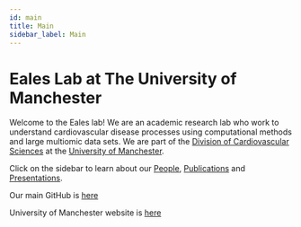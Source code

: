 ```yaml
---
id: main
title: Main
sidebar_label: Main
---
```


# Eales Lab at The University of Manchester

Welcome to the Eales lab!
We are an academic research lab who work to understand cardiovascular disease processes using computational methods and large multiomic data sets. We are part of the [Division of Cardiovascular Sciences](https://research.manchester.ac.uk/en/organisations/division-of-cardiovascular-sciences) at the [University of Manchester](https://www.manchester.ac.uk/). 

Click on the sidebar to learn about our [People](people.html), [Publications](publications.html) and [Presentations](presentations-posters.html).

Our main GitHub is [here](https://github.com/EalesLabCompBio)

University of Manchester website is [here](https://research.manchester.ac.uk/en/persons/james.eales)



